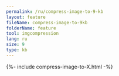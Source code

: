 ```yaml
---
permalink: /ru/compress-image-to-9-kb
layout: feature
fileName: compress-image-to-9kb
folderName: feature
tool: imgcompression
lang: ru
size: 9
type: kb
---
```


{%- include compress-image-to-X.html -%}
